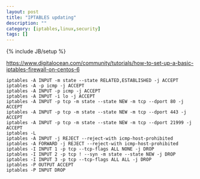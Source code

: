 ```yaml
---
layout: post
title: "IPTABLES updating"
description: ""
category: [iptables,linux,security]
tags: []
---
```

{% include JB/setup %}


https://www.digitalocean.com/community/tutorials/how-to-set-up-a-basic-iptables-firewall-on-centos-6


    iptables -A INPUT -m state --state RELATED,ESTABLISHED -j ACCEPT
    iptables -A -p icmp -j ACCEPT
    iptables -A INPUT -p icmp -j ACCEPT
    iptables -A INPUT -i lo -j ACCEPT
    iptables -A INPUT -p tcp -m state --state NEW -m tcp --dport 80 -j ACCEPT
    iptables -A INPUT -p tcp -m state --state NEW -m tcp --dport 443 -j ACCEPT
    iptables -A INPUT -p tcp -m state --state NEW -m tcp --dport 21999 -j ACCEPT
    iptables -L
    iptables -A INPUT -j REJECT --reject-with icmp-host-prohibited
    iptables -A FORWARD -j REJECT --reject-with icmp-host-prohibited
    iptables -I INPUT 1 -p tcp --tcp-flags ALL NONE -j DROP
    iptables -I INPUT 2 -p tcp ! --syn -m state --state NEW -j DROP
    iptables -I INPUT 3 -p tcp --tcp-flags ALL ALL -j DROP
    iptables -P OUTPUT ACCEPT
    iptables -P INPUT DROP




